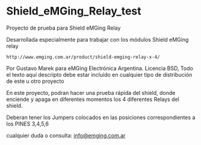 ﻿# Shield_eMGing_Relay_test
Proyecto de prueba para Shield eMGing Relay


Desarrollada especialmente para trabajar con los módulos Shield eMGing relay

    http://www.emging.com.ar/product/shield-emging-relay-x-4/

Por Gustavo Marek para eMGing Electrónica Argentina.
Licencia BSD, Todo el texto aquí descripto debe estar incluído en cualquier tipo de distribución de este u otro proyecto


En este proyecto, podran hacer una prueba rápida del shield, 
donde enciende y apaga en diferentes momentos los 4 diferentes 
Relays del shield.

Deberan tener los Jumpers colocados en las posiciones correspondientes a los PINES  3,4,5,6


cualquier duda o consulta:
info@emging.com.ar
